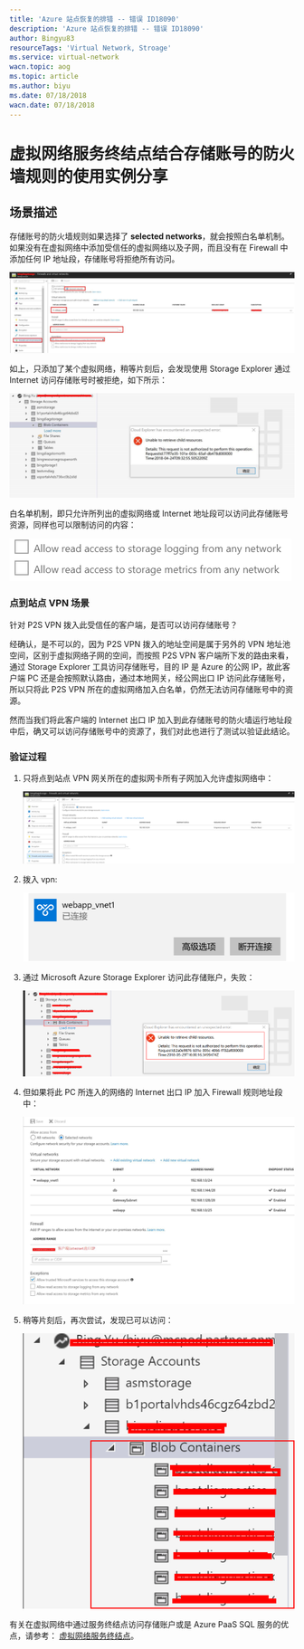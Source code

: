```yaml
---
title: 'Azure 站点恢复的排错 -- 错误 ID18090'
description: 'Azure 站点恢复的排错 -- 错误 ID18090'
author: Bingyu83
resourceTags: 'Virtual Network, Stroage'
ms.service: virtual-network
wacn.topic: aog
ms.topic: article
ms.author: biyu
ms.date: 07/18/2018
wacn.date: 07/18/2018
---
```


# 虚拟网络服务终结点结合存储账号的防火墙规则的使用实例分享

## 场景描述

存储账号的防火墙规则如果选择了 **selected networks**，就会按照白名单机制。<br>
如果没有在虚拟网络中添加受信任的虚拟网络以及子网，而且没有在 Firewall 中添加任何 IP 地址段，存储账号将拒绝所有访问。

![01](media/aog-virtual-network-endpoint-combine-with-storage-account-firewall-best-practice/01.png)

如上，只添加了某个虚拟网络，稍等片刻后，会发现使用 Storage Explorer 通过 Internet 访问存储账号时被拒绝，如下所示：

![02](media/aog-virtual-network-endpoint-combine-with-storage-account-firewall-best-practice/02.png)

白名单机制，即只允许所列出的虚拟网络或 Internet 地址段可以访问此存储账号资源，同样也可以限制访问的内容：

![03](media/aog-virtual-network-endpoint-combine-with-storage-account-firewall-best-practice/03.png)

### 点到站点 VPN 场景

针对 P2S VPN 拨入此受信任的客户端，是否可以访问存储账号？

经确认，是不可以的，因为 P2S VPN 拨入的地址空间是属于另外的 VPN 地址池空间，区别于虚拟网络子网的空间，而按照 P2S VPN 客户端所下发的路由来看，通过 Storage Explorer 工具访问存储账号，目的 IP 是 Azure 的公网 IP，故此客户端 PC 还是会按照默认路由，通过本地网关，经公网出口 IP 访问此存储账号，所以只将此 P2S VPN 所在的虚拟网络加入白名单，仍然无法访问存储账号中的资源。

然而当我们将此客户端的 Internet 出口 IP 加入到此存储账号的防火墙运行地址段中后，确又可以访问存储账号中的资源了，我们对此也进行了测试以验证此结论。

### 验证过程

1. 只将点到站点 VPN 网关所在的虚拟网卡所有子网加入允许虚拟网络中：

    ![04](media/aog-virtual-network-endpoint-combine-with-storage-account-firewall-best-practice/04.png)

2. 拨入 vpn:

    ![05](media/aog-virtual-network-endpoint-combine-with-storage-account-firewall-best-practice/05.png)

3. 通过 Microsoft Azure Storage Explorer 访问此存储账户，失败：

    ![06](media/aog-virtual-network-endpoint-combine-with-storage-account-firewall-best-practice/06.png)

4. 但如果将此 PC 所连入的网络的 Internet 出口 IP 加入 Firewall 规则地址段中：

    ![07](media/aog-virtual-network-endpoint-combine-with-storage-account-firewall-best-practice/07.png)

5. 稍等片刻后，再次尝试，发现已可以访问：

    ![08](media/aog-virtual-network-endpoint-combine-with-storage-account-firewall-best-practice/08.png)

有关在虚拟网络中通过服务终结点访问存储账户或是 Azure PaaS SQL 服务的优点，请参考：
[虚拟网络服务终结点](https://docs.azure.cn/zh-cn/virtual-network/virtual-network-service-endpoints-overview#key-benefits)。